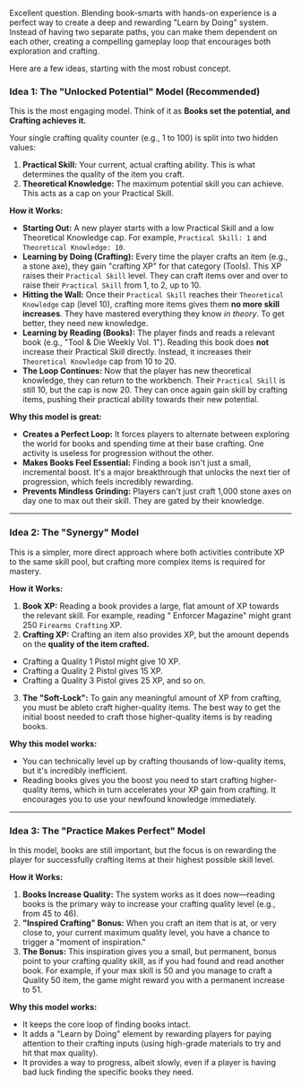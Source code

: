 Excellent question. Blending book-smarts with hands-on experience is a perfect way to create a deep and rewarding "Learn
by Doing" system. Instead of having two separate paths, you can make them dependent on each other, creating a compelling
gameplay loop that encourages both exploration and crafting.

Here are a few ideas, starting with the most robust concept.

### Idea 1: The "Unlocked Potential" Model (Recommended)

This is the most engaging model. Think of it as **Books set the potential, and Crafting achieves it.**

Your single crafting quality counter (e.g., 1 to 100) is split into two hidden values:

1. **Practical Skill:** Your current, actual crafting ability. This is what determines the quality of the item you
   craft.
2. **Theoretical Knowledge:** The maximum potential skill you can achieve. This acts as a cap on your Practical Skill.

**How it Works:**

* **Starting Out:** A new player starts with a low Practical Skill and a low Theoretical Knowledge cap. For example,
  `Practical Skill: 1` and `Theoretical Knowledge: 10`.
* **Learning by Doing (Crafting):** Every time the player crafts an item (e.g., a stone axe), they gain "crafting XP"
  for that category (Tools). This XP raises their `Practical Skill` level. They can craft items over and over to raise
  their `Practical Skill` from 1, to 2, up to 10.
* **Hitting the Wall:** Once their `Practical Skill` reaches their `Theoretical Knowledge` cap (level 10), crafting more
  items gives them **no more skill increases**. They have mastered everything they know *in theory*. To get better, they
  need new knowledge.
* **Learning by Reading (Books):** The player finds and reads a relevant book (e.g., "Tool & Die Weekly Vol. 1").
  Reading this book does **not** increase their Practical Skill directly. Instead, it increases their
  `Theoretical Knowledge` cap from 10 to 20.
* **The Loop Continues:** Now that the player has new theoretical knowledge, they can return to the workbench. Their
  `Practical Skill` is still 10, but the cap is now 20. They can once again gain skill by crafting items, pushing their
  practical ability towards their new potential.

**Why this model is great:**

* **Creates a Perfect Loop:** It forces players to alternate between exploring the world for books and spending time at
  their base crafting. One activity is useless for progression without the other.
* **Makes Books Feel Essential:** Finding a book isn't just a small, incremental boost. It's a major breakthrough that
  unlocks the next tier of progression, which feels incredibly rewarding.
* **Prevents Mindless Grinding:** Players can't just craft 1,000 stone axes on day one to max out their skill. They are
  gated by their knowledge.

---

### Idea 2: The "Synergy" Model

This is a simpler, more direct approach where both activities contribute XP to the same skill pool, but crafting more
complex items is required for mastery.

**How it Works:**

1. **Book XP:** Reading a book provides a large, flat amount of XP towards the relevant skill. For example, reading "
   Enforcer Magazine" might grant 250 `Firearms Crafting` XP.
2. **Crafting XP:** Crafting an item also provides XP, but the amount depends on the **quality of the item crafted.**

* Crafting a Quality 1 Pistol might give 10 XP.
* Crafting a Quality 2 Pistol gives 15 XP.
* Crafting a Quality 3 Pistol gives 25 XP, and so on.

3. **The "Soft-Lock":** To gain any meaningful amount of XP from crafting, you must be ableto craft higher-quality
   items. The best way to get the initial boost needed to craft those higher-quality items is by reading books.

**Why this model works:**

* You can technically level up by crafting thousands of low-quality items, but it's incredibly inefficient.
* Reading books gives you the boost you need to start crafting higher-quality items, which in turn accelerates your XP
  gain from crafting. It encourages you to use your newfound knowledge immediately.

---

### Idea 3: The "Practice Makes Perfect" Model

In this model, books are still important, but the focus is on rewarding the player for successfully crafting items at
their highest possible skill level.

**How it Works:**

1. **Books Increase Quality:** The system works as it does now—reading books is the primary way to increase your
   crafting quality level (e.g., from 45 to 46).
2. **"Inspired Crafting" Bonus:** When you craft an item that is at, or very close to, your current maximum quality
   level, you have a chance to trigger a "moment of inspiration."
3. **The Bonus:** This inspiration gives you a small, but permanent, bonus point to your crafting quality skill, as if
   you had found and read another book. For example, if your max skill is 50 and you manage to craft a Quality 50 item,
   the game might reward you with a permanent increase to 51.

**Why this model works:**

* It keeps the core loop of finding books intact.
* It adds a "Learn by Doing" element by rewarding players for paying attention to their crafting inputs (using
  high-grade materials to try and hit that max quality).
* It provides a way to progress, albeit slowly, even if a player is having bad luck finding the specific books they
  need.